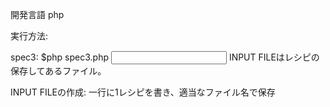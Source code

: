 開発言語
 php

実行方法: 

spec3:
	$php spec3.php <INPUT FILE>
	INPUT FILEはレシピの保存してあるファイル。

INPUT FILEの作成:
	一行に1レシピを書き、適当なファイル名で保存
